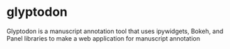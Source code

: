 # glyptodon

Glyptodon is a manuscript annotation tool that uses ipywidgets, Bokeh, and Panel libraries to make a web application for manuscript annotation
